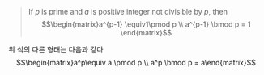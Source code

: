 > If $p$ is prime and $a$ is positive integer not divisible by $p$, then $$\begin{matrix}a^{p-1} \equiv1\pmod p \\ a^{p-1} \bmod p = 1 \end{matrix}$$

위 식의 다른 형태는 다음과 같다$$\begin{matrix}a^p\equiv a \pmod p \\ a^p \bmod p = a\end{matrix}$$
